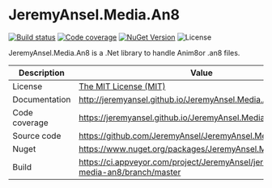 # JeremyAnsel.Media.An8

[![Build status](https://ci.appveyor.com/api/projects/status/nmrjb00whus9b811/branch/master?svg=true)](https://ci.appveyor.com/project/JeremyAnsel/jeremyansel-media-an8/branch/master)
[![Code coverage](https://jeremyansel.github.io/JeremyAnsel.Media.An8/coverage/badge_combined.svg)](https://jeremyansel.github.io/JeremyAnsel.Media.An8/coverage/)
[![NuGet Version](https://buildstats.info/nuget/JeremyAnsel.Media.An8)](https://www.nuget.org/packages/JeremyAnsel.Media.An8)
![License](https://img.shields.io/github/license/JeremyAnsel/JeremyAnsel.Media.An8)

JeremyAnsel.Media.An8 is a .Net library to handle Anim8or .an8 files.

Description     | Value
----------------|----------------
License         | [The MIT License (MIT)](https://github.com/JeremyAnsel/JeremyAnsel.Media.An8/blob/master/LICENSE.txt)
Documentation   | http://jeremyansel.github.io/JeremyAnsel.Media.An8
Code coverage   | https://jeremyansel.github.io/JeremyAnsel.Media.An8/coverage/
Source code     | https://github.com/JeremyAnsel/JeremyAnsel.Media.An8
Nuget           | https://www.nuget.org/packages/JeremyAnsel.Media.An8
Build           | https://ci.appveyor.com/project/JeremyAnsel/jeremyansel-media-an8/branch/master

